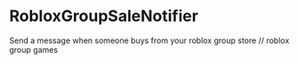 # RobloxGroupSaleNotifier
Send a message when someone buys from your roblox group store // roblox group games
